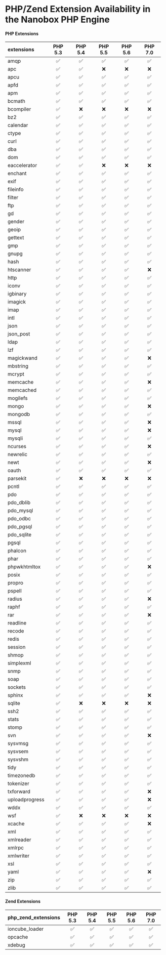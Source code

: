 # PHP/Zend Extension Availability in the Nanobox PHP Engine

#### PHP Extensions
| extensions          | PHP 5.3             | PHP 5.4             | PHP 5.5             | PHP 5.6             | PHP 7.0             |
| :------------------ | :-----------------: | :-----------------: | :-----------------: | :-----------------: | :-----------------: |
| amqp                | :white_check_mark:  | :white_check_mark:  | :white_check_mark:  | :white_check_mark:  | :white_check_mark:  |
| apc                 | :white_check_mark:  | :white_check_mark:  | :x:                 | :x:                 | :x:                 |
| apcu                | :white_check_mark:  | :white_check_mark:  | :white_check_mark:  | :white_check_mark:  | :white_check_mark:  |
| apfd                | :white_check_mark:  | :white_check_mark:  | :white_check_mark:  | :white_check_mark:  | :white_check_mark:  |
| apm                 | :white_check_mark:  | :white_check_mark:  | :white_check_mark:  | :white_check_mark:  | :white_check_mark:  |
| bcmath              | :white_check_mark:  | :white_check_mark:  | :white_check_mark:  | :white_check_mark:  | :white_check_mark:  |
| bcompiler           | :white_check_mark:  | :x:                 | :x:                 | :x:                 | :x:                 |
| bz2                 | :white_check_mark:  | :white_check_mark:  | :white_check_mark:  | :white_check_mark:  | :white_check_mark:  |
| calendar            | :white_check_mark:  | :white_check_mark:  | :white_check_mark:  | :white_check_mark:  | :white_check_mark:  |
| ctype               | :white_check_mark:  | :white_check_mark:  | :white_check_mark:  | :white_check_mark:  | :white_check_mark:  |
| curl                | :white_check_mark:  | :white_check_mark:  | :white_check_mark:  | :white_check_mark:  | :white_check_mark:  |
| dba                 | :white_check_mark:  | :white_check_mark:  | :white_check_mark:  | :white_check_mark:  | :white_check_mark:  |
| dom                 | :white_check_mark:  | :white_check_mark:  | :white_check_mark:  | :white_check_mark:  | :white_check_mark:  |
| eaccelerator        | :white_check_mark:  | :white_check_mark:  | :x:                 | :x:                 | :x:                 |
| enchant             | :white_check_mark:  | :white_check_mark:  | :white_check_mark:  | :white_check_mark:  | :white_check_mark:  |
| exif                | :white_check_mark:  | :white_check_mark:  | :white_check_mark:  | :white_check_mark:  | :white_check_mark:  |
| fileinfo            | :white_check_mark:  | :white_check_mark:  | :white_check_mark:  | :white_check_mark:  | :white_check_mark:  |
| filter              | :white_check_mark:  | :white_check_mark:  | :white_check_mark:  | :white_check_mark:  | :white_check_mark:  |
| ftp                 | :white_check_mark:  | :white_check_mark:  | :white_check_mark:  | :white_check_mark:  | :white_check_mark:  |
| gd                  | :white_check_mark:  | :white_check_mark:  | :white_check_mark:  | :white_check_mark:  | :white_check_mark:  |
| gender              | :white_check_mark:  | :white_check_mark:  | :white_check_mark:  | :white_check_mark:  | :white_check_mark:  |
| geoip               | :white_check_mark:  | :white_check_mark:  | :white_check_mark:  | :white_check_mark:  | :white_check_mark:  |
| gettext             | :white_check_mark:  | :white_check_mark:  | :white_check_mark:  | :white_check_mark:  | :white_check_mark:  |
| gmp                 | :white_check_mark:  | :white_check_mark:  | :white_check_mark:  | :white_check_mark:  | :white_check_mark:  |
| gnupg               | :white_check_mark:  | :white_check_mark:  | :white_check_mark:  | :white_check_mark:  | :white_check_mark:  |
| hash                | :white_check_mark:  | :white_check_mark:  | :white_check_mark:  | :white_check_mark:  | :white_check_mark:  |
| htscanner           | :white_check_mark:  | :white_check_mark:  | :white_check_mark:  | :white_check_mark:  | :x:                 |
| http                | :white_check_mark:  | :white_check_mark:  | :white_check_mark:  | :white_check_mark:  | :white_check_mark:  |
| iconv               | :white_check_mark:  | :white_check_mark:  | :white_check_mark:  | :white_check_mark:  | :white_check_mark:  |
| igbinary            | :white_check_mark:  | :white_check_mark:  | :white_check_mark:  | :white_check_mark:  | :white_check_mark:  |
| imagick             | :white_check_mark:  | :white_check_mark:  | :white_check_mark:  | :white_check_mark:  | :white_check_mark:  |
| imap                | :white_check_mark:  | :white_check_mark:  | :white_check_mark:  | :white_check_mark:  | :white_check_mark:  |
| intl                | :white_check_mark:  | :white_check_mark:  | :white_check_mark:  | :white_check_mark:  | :white_check_mark:  |
| json                | :white_check_mark:  | :white_check_mark:  | :white_check_mark:  | :white_check_mark:  | :white_check_mark:  |
| json_post           | :white_check_mark:  | :white_check_mark:  | :white_check_mark:  | :white_check_mark:  | :white_check_mark:  |
| ldap                | :white_check_mark:  | :white_check_mark:  | :white_check_mark:  | :white_check_mark:  | :white_check_mark:  |
| lzf                 | :white_check_mark:  | :white_check_mark:  | :white_check_mark:  | :white_check_mark:  | :white_check_mark:  |
| magickwand          | :white_check_mark:  | :white_check_mark:  | :white_check_mark:  | :white_check_mark:  | :x:                 |
| mbstring            | :white_check_mark:  | :white_check_mark:  | :white_check_mark:  | :white_check_mark:  | :white_check_mark:  |
| mcrypt              | :white_check_mark:  | :white_check_mark:  | :white_check_mark:  | :white_check_mark:  | :white_check_mark:  |
| memcache            | :white_check_mark:  | :white_check_mark:  | :white_check_mark:  | :white_check_mark:  | :x:                 |
| memcached           | :white_check_mark:  | :white_check_mark:  | :white_check_mark:  | :white_check_mark:  | :white_check_mark:  |
| mogilefs            | :white_check_mark:  | :white_check_mark:  | :white_check_mark:  | :white_check_mark:  | :white_check_mark:  |
| mongo               | :white_check_mark:  | :white_check_mark:  | :white_check_mark:  | :white_check_mark:  | :x:                 |
| mongodb             | :white_check_mark:  | :white_check_mark:  | :white_check_mark:  | :white_check_mark:  | :white_check_mark:  |
| mssql               | :white_check_mark:  | :white_check_mark:  | :white_check_mark:  | :white_check_mark:  | :x:                 |
| mysql               | :white_check_mark:  | :white_check_mark:  | :white_check_mark:  | :white_check_mark:  | :x:                 |
| mysqli              | :white_check_mark:  | :white_check_mark:  | :white_check_mark:  | :white_check_mark:  | :white_check_mark:  |
| ncurses             | :white_check_mark:  | :white_check_mark:  | :white_check_mark:  | :white_check_mark:  | :x:                 |
| newrelic            | :white_check_mark:  | :white_check_mark:  | :white_check_mark:  | :white_check_mark:  | :white_check_mark:  |
| newt                | :white_check_mark:  | :white_check_mark:  | :white_check_mark:  | :white_check_mark:  | :x:                 |
| oauth               | :white_check_mark:  | :white_check_mark:  | :white_check_mark:  | :white_check_mark:  | :white_check_mark:  |
| parsekit            | :white_check_mark:  | :x:                 | :x:                 | :x:                 | :x:                 |
| pcntl               | :white_check_mark:  | :white_check_mark:  | :white_check_mark:  | :white_check_mark:  | :white_check_mark:  |
| pdo                 | :white_check_mark:  | :white_check_mark:  | :white_check_mark:  | :white_check_mark:  | :white_check_mark:  |
| pdo_dblib           | :white_check_mark:  | :white_check_mark:  | :white_check_mark:  | :white_check_mark:  | :white_check_mark:  |
| pdo_mysql           | :white_check_mark:  | :white_check_mark:  | :white_check_mark:  | :white_check_mark:  | :white_check_mark:  |
| pdo_odbc            | :white_check_mark:  | :white_check_mark:  | :white_check_mark:  | :white_check_mark:  | :white_check_mark:  |
| pdo_pgsql           | :white_check_mark:  | :white_check_mark:  | :white_check_mark:  | :white_check_mark:  | :white_check_mark:  |
| pdo_sqlite          | :white_check_mark:  | :white_check_mark:  | :white_check_mark:  | :white_check_mark:  | :white_check_mark:  |
| pgsql               | :white_check_mark:  | :white_check_mark:  | :white_check_mark:  | :white_check_mark:  | :white_check_mark:  |
| phalcon             | :white_check_mark:  | :white_check_mark:  | :white_check_mark:  | :white_check_mark:  | :white_check_mark:  |
| phar                | :white_check_mark:  | :white_check_mark:  | :white_check_mark:  | :white_check_mark:  | :white_check_mark:  |
| phpwkhtmltox        | :white_check_mark:  | :white_check_mark:  | :white_check_mark:  | :white_check_mark:  | :x:                 |
| posix               | :white_check_mark:  | :white_check_mark:  | :white_check_mark:  | :white_check_mark:  | :white_check_mark:  |
| propro              | :white_check_mark:  | :white_check_mark:  | :white_check_mark:  | :white_check_mark:  | :white_check_mark:  |
| pspell              | :white_check_mark:  | :white_check_mark:  | :white_check_mark:  | :white_check_mark:  | :white_check_mark:  |
| radius              | :white_check_mark:  | :white_check_mark:  | :white_check_mark:  | :white_check_mark:  | :x:                 |
| raphf               | :white_check_mark:  | :white_check_mark:  | :white_check_mark:  | :white_check_mark:  | :white_check_mark:  |
| rar                 | :white_check_mark:  | :white_check_mark:  | :white_check_mark:  | :white_check_mark:  | :x:                 |
| readline            | :white_check_mark:  | :white_check_mark:  | :white_check_mark:  | :white_check_mark:  | :white_check_mark:  |
| recode              | :white_check_mark:  | :white_check_mark:  | :white_check_mark:  | :white_check_mark:  | :white_check_mark:  |
| redis               | :white_check_mark:  | :white_check_mark:  | :white_check_mark:  | :white_check_mark:  | :white_check_mark:  |
| session             | :white_check_mark:  | :white_check_mark:  | :white_check_mark:  | :white_check_mark:  | :white_check_mark:  |
| shmop               | :white_check_mark:  | :white_check_mark:  | :white_check_mark:  | :white_check_mark:  | :white_check_mark:  |
| simplexml           | :white_check_mark:  | :white_check_mark:  | :white_check_mark:  | :white_check_mark:  | :white_check_mark:  |
| snmp                | :white_check_mark:  | :white_check_mark:  | :white_check_mark:  | :white_check_mark:  | :white_check_mark:  |
| soap                | :white_check_mark:  | :white_check_mark:  | :white_check_mark:  | :white_check_mark:  | :white_check_mark:  |
| sockets             | :white_check_mark:  | :white_check_mark:  | :white_check_mark:  | :white_check_mark:  | :white_check_mark:  |
| sphinx              | :white_check_mark:  | :white_check_mark:  | :white_check_mark:  | :white_check_mark:  | :x:                 |
| sqlite              | :white_check_mark:  | :x:                 | :x:                 | :x:                 | :x:                 |
| ssh2                | :white_check_mark:  | :white_check_mark:  | :white_check_mark:  | :white_check_mark:  | :white_check_mark:  |
| stats               | :white_check_mark:  | :white_check_mark:  | :white_check_mark:  | :white_check_mark:  | :white_check_mark:  |
| stomp               | :white_check_mark:  | :white_check_mark:  | :white_check_mark:  | :white_check_mark:  | :white_check_mark:  |
| svn                 | :white_check_mark:  | :white_check_mark:  | :white_check_mark:  | :white_check_mark:  | :x:                 |
| sysvmsg             | :white_check_mark:  | :white_check_mark:  | :white_check_mark:  | :white_check_mark:  | :white_check_mark:  |
| sysvsem             | :white_check_mark:  | :white_check_mark:  | :white_check_mark:  | :white_check_mark:  | :white_check_mark:  |
| sysvshm             | :white_check_mark:  | :white_check_mark:  | :white_check_mark:  | :white_check_mark:  | :white_check_mark:  |
| tidy                | :white_check_mark:  | :white_check_mark:  | :white_check_mark:  | :white_check_mark:  | :white_check_mark:  |
| timezonedb          | :white_check_mark:  | :white_check_mark:  | :white_check_mark:  | :white_check_mark:  | :white_check_mark:  |
| tokenizer           | :white_check_mark:  | :white_check_mark:  | :white_check_mark:  | :white_check_mark:  | :white_check_mark:  |
| txforward           | :white_check_mark:  | :white_check_mark:  | :white_check_mark:  | :white_check_mark:  | :x:                 |
| uploadprogress      | :white_check_mark:  | :white_check_mark:  | :white_check_mark:  | :white_check_mark:  | :x:                 |
| wddx                | :white_check_mark:  | :white_check_mark:  | :white_check_mark:  | :white_check_mark:  | :white_check_mark:  |
| wsf                 | :white_check_mark:  | :x:                 | :x:                 | :x:                 | :x:                 |
| xcache              | :white_check_mark:  | :white_check_mark:  | :white_check_mark:  | :white_check_mark:  | :x:                 |
| xml                 | :white_check_mark:  | :white_check_mark:  | :white_check_mark:  | :white_check_mark:  | :white_check_mark:  |
| xmlreader           | :white_check_mark:  | :white_check_mark:  | :white_check_mark:  | :white_check_mark:  | :white_check_mark:  |
| xmlrpc              | :white_check_mark:  | :white_check_mark:  | :white_check_mark:  | :white_check_mark:  | :white_check_mark:  |
| xmlwriter           | :white_check_mark:  | :white_check_mark:  | :white_check_mark:  | :white_check_mark:  | :white_check_mark:  |
| xsl                 | :white_check_mark:  | :white_check_mark:  | :white_check_mark:  | :white_check_mark:  | :white_check_mark:  |
| yaml                | :white_check_mark:  | :white_check_mark:  | :white_check_mark:  | :white_check_mark:  | :x:                 |
| zip                 | :white_check_mark:  | :white_check_mark:  | :white_check_mark:  | :white_check_mark:  | :white_check_mark:  |
| zlib                | :white_check_mark:  | :white_check_mark:  | :white_check_mark:  | :white_check_mark:  | :white_check_mark:  |

#### Zend Extensions
| php_zend_extensions | PHP 5.3             | PHP 5.4             | PHP 5.5             | PHP 5.6             | PHP 7.0             |
| :------------------ | :-----------------: | :-----------------: | :-----------------: | :-----------------: | :-----------------: |
| ioncube_loader      | :white_check_mark:  | :white_check_mark:  | :white_check_mark:  | :white_check_mark:  | :white_check_mark:  |
| opcache             | :white_check_mark:  | :white_check_mark:  | :white_check_mark:  | :white_check_mark:  | :white_check_mark:  |
| xdebug              | :white_check_mark:  | :white_check_mark:  | :white_check_mark:  | :white_check_mark:  | :white_check_mark:  |
